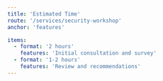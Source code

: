 ```yaml
---
title: 'Estimated Time'
route: '/services/security-workshop'
anchor: 'features'

items:
  - format: '2 hours'
    features: 'Initial consultation and survey'
  - format: '1-2 hours'
    features: 'Review and recommendations'
---
```

